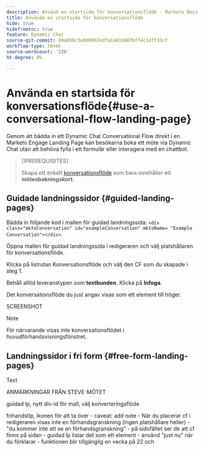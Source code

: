 ```yaml
---
description: Använd en startsida för konversationsflöde - Marketo Docs - produktdokumentation
title: Använda en startsida för konversationsflöde
hide: true
hidefromtoc: true
feature: Dynamic Chat
source-git-commit: 09a656c3a0d0002edfa1a61b987bff4c1dff33cf
workflow-type: tm+mt
source-wordcount: '226'
ht-degree: 0%

---
```


# Använda en startsida för konversationsflöde{#use-a-conversational-flow-landing-page}

Genom att bädda in ett Dynamic Chat Conversational Flow direkt i en Marketo Engage Landing Page kan besökarna boka ett möte via Dynamic Chat utan att behöva fylla i ett formulär eller interagera med en chattbot.

>[!PREREQUISITES]
>
>Skapa ett enkelt [konversationsflöde](/help/marketo/product-docs/demand-generation/dynamic-chat/automated-chat/create-a-conversational-flow.md) som bara innehåller ett **mötesbokningskort**.

## Guidade landningssidor {#guided-landing-pages}

Bädda in följande kod i mallen för guidad landningssida: `<div class="mktoConversation" id="exampleConversation" mktoName= "Example Conversation"></div>`.

Öppna mallen för guidad landningssida i redigeraren och välj platshållaren för konversationsflöde.

Klicka på listrutan Konversationsflöde och välj den CF som du skapade i steg 1.

Behåll alltid leveranstypen som **textbunden**. Klicka på **Infoga**.

Det konversationsflöde du just angav visas som ett element till höger.

SCREENSHOT

>[!NOTE]
>
>För närvarande visas inte konversationsflödet i huvudförhandsvisningsfönstret.

## Landningssidor i fri form {#free-form-landing-pages}

Text

ANMÄRKNINGAR FRÅN STEVE-MÖTET

guidad lp, nytt div-id för mall, välj konverteringsflöde

frihandstlp, ikonen för att ta över - caveat: add note - När du placerar cf i redigeraren visas inte en förhandsgranskning (ingen platshållare heller) - &quot;du kommer inte att se en förhandsgranskning&quot; - på sidofältet ser de att cf finns på sidan - guidad lp listar det som ett element - använd &quot;just nu&quot; när du förklarar - funktionen blir tillgänglig en vecka på 22 och
